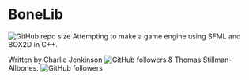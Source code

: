 # BoneLib
<img alt="GitHub repo size" src="https://img.shields.io/github/repo-size/fjols/BoneLib?style=plastic">
Attempting to make a game engine using SFML and BOX2D in C++.

Written by Charlie Jenkinson <img alt="GitHub followers" src="https://img.shields.io/github/followers/fjols?style=social">
& Thomas Stillman-Allbones. <img alt="GitHub followers" src="https://img.shields.io/github/followers/OxygenSwordfish?style=social">
